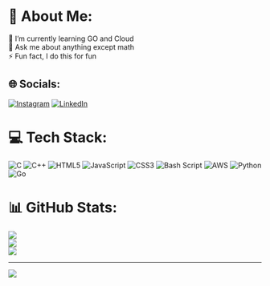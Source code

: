 # 💫 About Me:
🌱 I’m currently learning GO and Cloud<br>💬 Ask me about anything except math<br>⚡ Fun fact, I do this for fun


## 🌐 Socials:
[![Instagram](https://img.shields.io/badge/Instagram-%23E4405F.svg?logo=Instagram&logoColor=white)](https://instagram.com/0x_r00ted) [![LinkedIn](https://img.shields.io/badge/LinkedIn-%230077B5.svg?logo=linkedin&logoColor=white)](https://linkedin.com/in/yyasxhh) 

# 💻 Tech Stack:
![C](https://img.shields.io/badge/c-%2300599C.svg?style=for-the-badge&logo=c&logoColor=white) ![C++](https://img.shields.io/badge/c++-%2300599C.svg?style=for-the-badge&logo=c%2B%2B&logoColor=white) ![HTML5](https://img.shields.io/badge/html5-%23E34F26.svg?style=for-the-badge&logo=html5&logoColor=white) ![JavaScript](https://img.shields.io/badge/javascript-%23323330.svg?style=for-the-badge&logo=javascript&logoColor=%23F7DF1E) ![CSS3](https://img.shields.io/badge/css3-%231572B6.svg?style=for-the-badge&logo=css3&logoColor=white) ![Bash Script](https://img.shields.io/badge/bash_script-%23121011.svg?style=for-the-badge&logo=gnu-bash&logoColor=white) ![AWS](https://img.shields.io/badge/AWS-%23FF9900.svg?style=for-the-badge&logo=amazon-aws&logoColor=white) ![Python](https://img.shields.io/badge/python-3670A0?style=for-the-badge&logo=python&logoColor=ffdd54) ![Go](https://img.shields.io/badge/go-%2300ADD8.svg?style=for-the-badge&logo=go&logoColor=white)
# 📊 GitHub Stats:
![](https://github-readme-stats.vercel.app/api?username=pro-yash-jects&theme=dark&hide_border=false&include_all_commits=true&count_private=true)<br/>
![](https://nirzak-streak-stats.vercel.app/?user=pro-yash-jects&theme=dark&hide_border=false)<br/>
![](https://github-readme-stats.vercel.app/api/top-langs/?username=pro-yash-jects&theme=dark&hide_border=false&include_all_commits=true&count_private=true&layout=compact)

---
[![](https://visitcount.itsvg.in/api?id=pro-yash-jects&icon=0&color=0)](https://visitcount.itsvg.in)

<!-- Proudly created with GPRM ( https://gprm.itsvg.in ) -->
